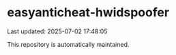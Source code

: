 # easyanticheat-hwidspoofer

Last updated: 2025-07-02 17:48:05

This repository is automatically maintained.
